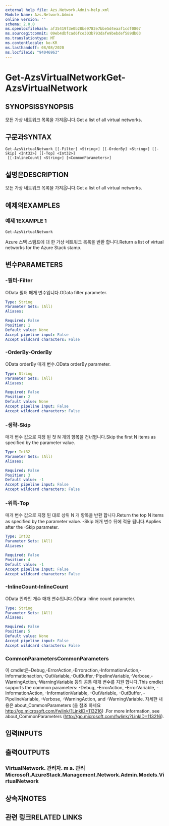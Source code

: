 ```yaml
---
external help file: Azs.Network.Admin-help.xml
Module Name: Azs.Network.Admin
online version: ''
schema: 2.0.0
ms.openlocfilehash: af35419f3e0b28be9782e7bbe5d4eaaf1cdf0807
ms.sourcegitcommit: 09eb4dbfcad6fce303b793dafe9bebdef589db03
ms.translationtype: MT
ms.contentlocale: ko-KR
ms.lasthandoff: 08/08/2020
ms.locfileid: "94046963"
---
```

# <span data-ttu-id="cafa9-101">Get-AzsVirtualNetwork</span><span class="sxs-lookup"><span data-stu-id="cafa9-101">Get-AzsVirtualNetwork</span></span>

## <span data-ttu-id="cafa9-102">SYNOPSIS</span><span class="sxs-lookup"><span data-stu-id="cafa9-102">SYNOPSIS</span></span>
<span data-ttu-id="cafa9-103">모든 가상 네트워크 목록을 가져옵니다.</span><span class="sxs-lookup"><span data-stu-id="cafa9-103">Get a list of all virtual networks.</span></span>

## <span data-ttu-id="cafa9-104">구문과</span><span class="sxs-lookup"><span data-stu-id="cafa9-104">SYNTAX</span></span>

```
Get-AzsVirtualNetwork [[-Filter] <String>] [[-OrderBy] <String>] [[-Skip] <Int32>] [[-Top] <Int32>]
 [[-InlineCount] <String>] [<CommonParameters>]
```

## <span data-ttu-id="cafa9-105">설명은</span><span class="sxs-lookup"><span data-stu-id="cafa9-105">DESCRIPTION</span></span>
<span data-ttu-id="cafa9-106">모든 가상 네트워크 목록을 가져옵니다.</span><span class="sxs-lookup"><span data-stu-id="cafa9-106">Get a list of all virtual networks.</span></span>

## <span data-ttu-id="cafa9-107">예제의</span><span class="sxs-lookup"><span data-stu-id="cafa9-107">EXAMPLES</span></span>

### <span data-ttu-id="cafa9-108">예제 1</span><span class="sxs-lookup"><span data-stu-id="cafa9-108">EXAMPLE 1</span></span>
```
Get-AzsVirtualNetwork
```

<span data-ttu-id="cafa9-109">Azure 스택 스탬프에 대 한 가상 네트워크 목록을 반환 합니다.</span><span class="sxs-lookup"><span data-stu-id="cafa9-109">Return a list of virtual networks for the Azure Stack stamp.</span></span>

## <span data-ttu-id="cafa9-110">변수</span><span class="sxs-lookup"><span data-stu-id="cafa9-110">PARAMETERS</span></span>

### <span data-ttu-id="cafa9-111">-필터</span><span class="sxs-lookup"><span data-stu-id="cafa9-111">-Filter</span></span>
<span data-ttu-id="cafa9-112">OData 필터 매개 변수입니다.</span><span class="sxs-lookup"><span data-stu-id="cafa9-112">OData filter parameter.</span></span>

```yaml
Type: String
Parameter Sets: (All)
Aliases:

Required: False
Position: 1
Default value: None
Accept pipeline input: False
Accept wildcard characters: False
```

### <span data-ttu-id="cafa9-113">-OrderBy</span><span class="sxs-lookup"><span data-stu-id="cafa9-113">-OrderBy</span></span>
<span data-ttu-id="cafa9-114">OData orderBy 매개 변수.</span><span class="sxs-lookup"><span data-stu-id="cafa9-114">OData orderBy parameter.</span></span>

```yaml
Type: String
Parameter Sets: (All)
Aliases:

Required: False
Position: 2
Default value: None
Accept pipeline input: False
Accept wildcard characters: False
```

### <span data-ttu-id="cafa9-115">-생략</span><span class="sxs-lookup"><span data-stu-id="cafa9-115">-Skip</span></span>
<span data-ttu-id="cafa9-116">매개 변수 값으로 지정 된 첫 N 개의 항목을 건너뜁니다.</span><span class="sxs-lookup"><span data-stu-id="cafa9-116">Skip the first N items as specified by the parameter value.</span></span>

```yaml
Type: Int32
Parameter Sets: (All)
Aliases:

Required: False
Position: 3
Default value: -1
Accept pipeline input: False
Accept wildcard characters: False
```

### <span data-ttu-id="cafa9-117">-위쪽</span><span class="sxs-lookup"><span data-stu-id="cafa9-117">-Top</span></span>
<span data-ttu-id="cafa9-118">매개 변수 값으로 지정 된 대로 상위 N 개 항목을 반환 합니다.</span><span class="sxs-lookup"><span data-stu-id="cafa9-118">Return the top N items as specified by the parameter value.</span></span>
<span data-ttu-id="cafa9-119">-Skip 매개 변수 뒤에 적용 됩니다.</span><span class="sxs-lookup"><span data-stu-id="cafa9-119">Applies after the -Skip parameter.</span></span>

```yaml
Type: Int32
Parameter Sets: (All)
Aliases:

Required: False
Position: 4
Default value: -1
Accept pipeline input: False
Accept wildcard characters: False
```

### <span data-ttu-id="cafa9-120">-InlineCount</span><span class="sxs-lookup"><span data-stu-id="cafa9-120">-InlineCount</span></span>
<span data-ttu-id="cafa9-121">OData 인라인 개수 매개 변수입니다.</span><span class="sxs-lookup"><span data-stu-id="cafa9-121">OData inline count parameter.</span></span>

```yaml
Type: String
Parameter Sets: (All)
Aliases:

Required: False
Position: 5
Default value: None
Accept pipeline input: False
Accept wildcard characters: False
```

### <span data-ttu-id="cafa9-122">CommonParameters</span><span class="sxs-lookup"><span data-stu-id="cafa9-122">CommonParameters</span></span>
<span data-ttu-id="cafa9-123">이 cmdlet은-Debug,-ErrorAction,-Erroraction,-InformationAction,-Informationaction,-OutVariable,-OutBuffer,-PipelineVariable,-Verbose,-WarningAction,-WarningVariable 등의 공통 매개 변수를 지원 합니다.</span><span class="sxs-lookup"><span data-stu-id="cafa9-123">This cmdlet supports the common parameters: -Debug, -ErrorAction, -ErrorVariable, -InformationAction, -InformationVariable, -OutVariable, -OutBuffer, -PipelineVariable, -Verbose, -WarningAction, and -WarningVariable.</span></span> <span data-ttu-id="cafa9-124">자세한 내용은 about_CommonParameters (을 참조 하세요 http://go.microsoft.com/fwlink/?LinkID=113216) .</span><span class="sxs-lookup"><span data-stu-id="cafa9-124">For more information, see about_CommonParameters (http://go.microsoft.com/fwlink/?LinkID=113216).</span></span>

## <span data-ttu-id="cafa9-125">입력</span><span class="sxs-lookup"><span data-stu-id="cafa9-125">INPUTS</span></span>

## <span data-ttu-id="cafa9-126">출력</span><span class="sxs-lookup"><span data-stu-id="cafa9-126">OUTPUTS</span></span>

### <span data-ttu-id="cafa9-127">VirtualNetwork. 관리자. m a. 관리</span><span class="sxs-lookup"><span data-stu-id="cafa9-127">Microsoft.AzureStack.Management.Network.Admin.Models.VirtualNetwork</span></span>

## <span data-ttu-id="cafa9-128">상속자</span><span class="sxs-lookup"><span data-stu-id="cafa9-128">NOTES</span></span>

## <span data-ttu-id="cafa9-129">관련 링크</span><span class="sxs-lookup"><span data-stu-id="cafa9-129">RELATED LINKS</span></span>

